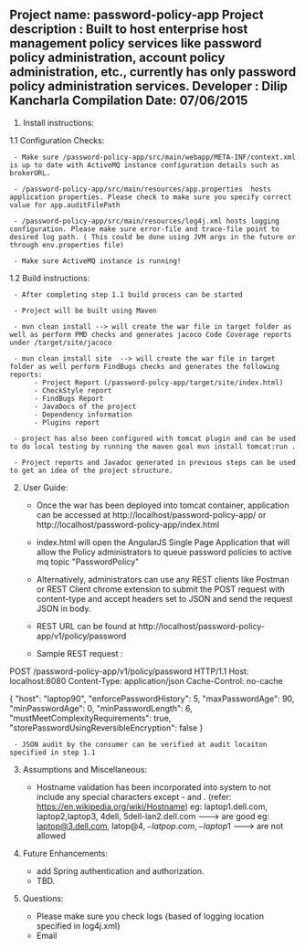 Project name: password-policy-app
Project description : Built to host enterprise host management policy services like password policy administration, account policy administration, etc., currently has only password policy administration services.
Developer : Dilip Kancharla
Compilation Date: 07/06/2015
---------------------------------------------------------------
1. Install instructions:

  1.1 Configuration Checks:

     - Make sure /password-policy-app/src/main/webapp/META-INF/context.xml is up to date with ActiveMQ instance configuration details such as brokerURL.
     
     - /password-policy-app/src/main/resources/app.properties  hosts application properties. Please check to make sure you specify correct value for app.auditFilePath
     
     - /password-policy-app/src/main/resources/log4j.xml hosts logging configuration. Please make sure error-file and trace-file point to desired log path. ( This could be done using JVM args in the future or through env.properties file)
     
     - Make sure ActiveMQ instance is running!

  1.2 Build instructions:

     - After completing step 1.1 build process can be started
     
     - Project will be built using Maven 
     
     - mvn clean install --> will create the war file in target folder as well as perform PMD checks and generates jacoco Code Coverage reports under /target/site/jacoco
     
     - mvn clean install site  --> will create the war file in target folder as well perform FindBugs checks and generates the following reports:
          - Project Report (/password-polcy-app/target/site/index.html)
          - CheckStyle report
          - FindBugs Report
          - JavaDocs of the project
          - Dependency information
          - Plugins report
     
     - project has also been configured with tomcat plugin and can be used to do local testing by running the maven goal mvn install tomcat:run . 
          
     - Project reports and Javadoc generated in previous steps can be used to get an idea of the project structure.     
         
2. User Guide:
  
     - Once the war has been deployed into tomcat container, application can be accessed at http://localhost/password-policy-app/ or http://localhost/password-policy-app/index.html
     
     - index.html will open the AngularJS Single Page Application that will allow the Policy administrators to queue password policies to active mq topic "PasswordPolicy"

     - Alternatively, administrators can use any REST clients like Postman or REST Client chrome extension to submit the POST request with content-type and accept headers set to JSON and send the request JSON in body.
     
     - REST URL can be found at http://localhost/password-policy-app/v1/policy/password
  
     - Sample REST request :

POST /password-policy-app/v1/policy/password HTTP/1.1
Host: localhost:8080
Content-Type: application/json
Cache-Control: no-cache

{ "host": "laptop90", "enforcePasswordHistory": 5, "maxPasswordAge": 90, "minPasswordAge": 0, "minPasswordLength": 6, "mustMeetComplexityRequirements": true, "storePasswordUsingReversibleEncryption": false } 

     - JSON audit by the consumer can be verified at audit locaiton specified in step 1.1
     
3. Assumptions and Miscellaneous:

     - Hostname validation has been incorporated into system to not include any special characters except - and . (refer: https://en.wikipedia.org/wiki/Hostname)
     eg: laptop1.dell.com, laptop2,laptop3, 4dell, 5dell-lan2.dell.com ---> are good
     eg: laptop@3.dell.com, latop@$4, -latpop.com, -laptop$1 ---> are not allowed 
            
  
 4. Future Enhancements:
 
     - add Spring authentication and authorization.
     - TBD.
     
  5. Questions:
     
      - Please make sure you check logs {based of logging location specified in log4j.xml}
     - Email 
